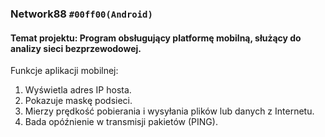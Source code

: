 ### Network88 `#00ff00(Android)`
#### Temat projektu: Program obsługujący platformę mobilną, służący do analizy sieci bezprzewodowej.
Funkcje aplikacji mobilnej:
1. Wyświetla adres IP hosta.
2. Pokazuje maskę podsieci.
3. Mierzy prędkość pobierania i wysyłania plików lub danych z Internetu.
4. Bada opóźnienie w transmisji pakietów (PING).
